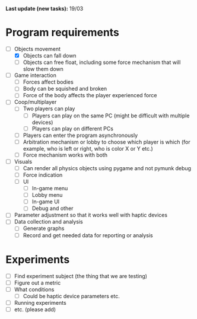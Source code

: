 **Last update (new tasks):** 19/03

# Program requirements  
- [ ] Objects movement
	- [x] Objects can fall down
	- [ ] Objects can free float, including some force mechanism that will slow them down
- [ ] Game interaction
	- [ ] Forces affect bodies
	- [ ] Body can be squished and broken
	- [ ] Force of the body affects the player experienced force
- [ ] Coop/multiplayer
	- [ ] Two players can play
		- [ ] Players can play on the same PC (might be difficult with multiple devices)
		- [ ] Players can play on different PCs
	- [ ] Players can enter the program asynchronously
	- [ ] Arbitration mechanism or lobby to choose which player is which (for example, who is left or right, who is color X or Y etc.)
	- [ ] Force mechanism works with both
- [ ] Visuals
	- [ ] Can render all physics objects using pygame and not pymunk debug
	- [ ] Force indication
	- [ ] UI
		- [ ] In-game menu
		- [ ] Lobby menu
		- [ ] In-game UI
		- [ ] Debug and other
- [ ] Parameter adjustment so that it works well with haptic devices
- [ ] Data collection and analysis
	- [ ] Generate graphs
	- [ ] Record and get needed data for reporting or analysis

# Experiments  
- [ ] Find experiment subject (the thing that we are testing)
- [ ] Figure out a metric
- [ ] What conditions
	- [ ] Could be haptic device parameters etc.
- [ ] Running experiments
- [ ] etc. (please add)